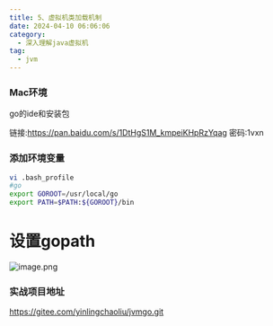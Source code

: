 ```yaml
---
title: 5、虚拟机类加载机制
date: 2024-04-10 06:06:06
category:
  - 深入理解java虚拟机
tag:
  - jvm
---
```


### Mac环境
go的ide和安装包

链接:https://pan.baidu.com/s/1DtHgS1M_kmpeiKHpRzYqag  密码:1vxn

### 添加环境变量
```bash
vi .bash_profile 
#go
export GOROOT=/usr/local/go
export PATH=$PATH:${GOROOT}/bin
```

# 设置gopath

![image.png](images/ide.png)


### 实战项目地址
https://gitee.com/yinlingchaoliu/jvmgo.git

